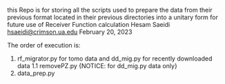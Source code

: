 this Repo is for storing all the scripts used to prepare the data from their previous format located in their previous directories into a unitary form for future use of Receiver Function calculation
Hesam Saeidi
hsaeidi@crimson.ua.edu
February 20, 2023

The order of execution is:
1. rf_migrator.py for tomo data and dd_mig.py for recently downloaded data
    1.1 removePZ.py {NOTICE: for dd_mig.py data only}
2. data_prep.py

